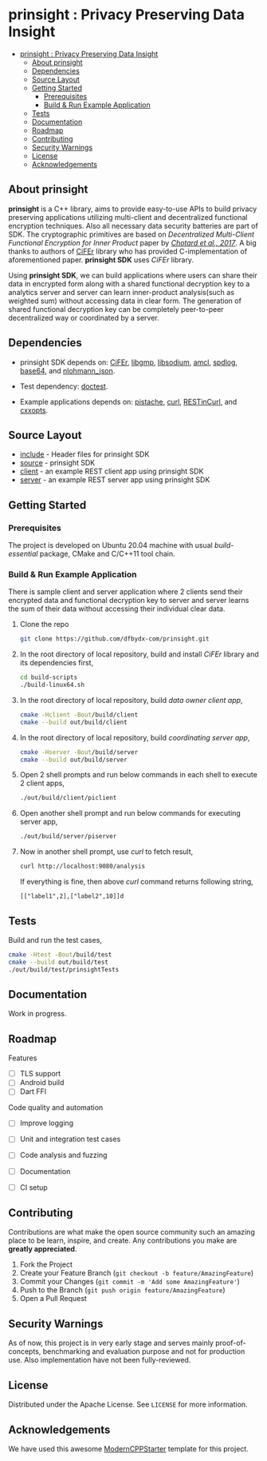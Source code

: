 # prinsight : Privacy Preserving Data Insight

- [prinsight : Privacy Preserving Data Insight](#prinsight--privacy-preserving-data-insight)
  - [About prinsight](#about-prinsight)
  - [Dependencies](#dependencies)
  - [Source Layout](#source-layout)
  - [Getting Started](#getting-started)
    - [Prerequisites](#prerequisites)
    - [Build & Run Example Application](#build--run-example-application)
  - [Tests](#tests)
  - [Documentation](#documentation)
  - [Roadmap](#roadmap)
  - [Contributing](#contributing)
  - [Security Warnings](#security-warnings)
  - [License](#license)
  - [Acknowledgements](#acknowledgements)

## About prinsight
**prinsight** is a C++ library, aims to provide easy-to-use APIs to build privacy preserving applications utilizing multi-client and decentralized functional encryption techniques. Also all necessary data security batteries are part of SDK. The cryptographic primitives are based on *Decentralized Multi-Client Functional Encryption for Inner Product* paper by [*Chotard et al., 2017*](https://eprint.iacr.org/2017/989.pdf). A big thanks to authors of [CiFEr](https://github.com/fentec-project/CiFEr) library who has provided C-implementation of aforementioned paper. **prinsight SDK** uses *CiFEr* library.

Using **prinsight SDK**, we can build applications where users can share their data in encrypted form along with a shared functional decryption key to a analytics server and server can learn inner-product analysis(such as weighted sum) without accessing data in clear form. The generation of shared functional decryption key can be completely peer-to-peer decentralized way or coordinated by a server.

## Dependencies

 - prinsight SDK depends on: [CiFEr](https://github.com/fentec-project/CiFEr), [libgmp](https://gmplib.org/), [libsodium](https://github.com/jedisct1/libsodium), [amcl](https://github.com/miracl/amcl), [spdlog](https://github.com/gabime/spdlog), [base64](https://github.com/zhicheng/base64), and [nlohmann_json](https://github.com/nlohmann/json).

- Test dependency: [doctest](https://github.com/onqtam/doctest).
- Example applications depends on: [pistache](https://github.com/pistacheio/pistache), [curl](https://github.com/curl/curl), [RESTinCurl](https://github.com/jgaa/RESTinCurl), and [cxxopts](https://github.com/jarro2783/cxxopts).

## Source Layout

- [include](include) - Header files for prinsight SDK   
- [source](source) - prinsight SDK  
- [client](client) - an example REST client app using prinsight SDK 
- [server](server) - an example REST server app using prinsight SDK 

## Getting Started

### Prerequisites

The project is developed on Ubuntu 20.04 machine with usual *build-essential* package, CMake and C/C++11 tool chain.

### Build & Run Example Application
There is sample client and server application where 2 clients send their encrypted data and functional decryption key to server and server learns the sum of their data without accessing their individual clear data.

1. Clone the repo
   ```sh
   git clone https://github.com/dfbydx-com/prinsight.git
   ```
2. In the root directory of local repository, build and install *CiFEr* library and its dependencies first,
      ```sh
      cd build-scripts
      ./build-linux64.sh
      ```
3. In the root directory of local repository, build *data owner client app*,
      ```sh
      cmake -Hclient -Bout/build/client
      cmake --build out/build/client
      ```
4. In the root directory of local repository, build *coordinating server app*,
      ```sh
      cmake -Hserver -Bout/build/server
      cmake --build out/build/server
      ```
5. Open 2 shell prompts and run below commands in each shell to execute 2 client apps,
      ```sh
      ./out/build/client/piclient
      ```
6. Open another shell prompt and run below commands for executing server app,
      ```sh
      ./out/build/server/piserver
      ```
7. Now in another shell prompt, use *curl* to fetch result,
      ```sh
      curl http://localhost:9080/analysis
      ```
    If everything is fine, then above *curl* command returns following string,
    ```
    [["label1",2],["label2",10]]d
    ```
## Tests

Build and run the test cases,

```sh
cmake -Htest -Bout/build/test
cmake --build out/build/test
./out/build/test/prinsightTests
```


## Documentation

Work in progress.

## Roadmap

Features
- [ ] TLS support
- [ ] Android build
- [ ] Dart FFI

Code quality and automation
- [ ] Improve logging
- [ ] Unit and integration test cases
- [ ] Code analysis and fuzzing
- [ ] Documentation
- [ ] CI setup


## Contributing

Contributions are what make the open source community such an amazing place to be learn, inspire, and create. Any contributions you make are **greatly appreciated**.

1. Fork the Project
2. Create your Feature Branch (`git checkout -b feature/AmazingFeature`)
3. Commit your Changes (`git commit -m 'Add some AmazingFeature'`)
4. Push to the Branch (`git push origin feature/AmazingFeature`)
5. Open a Pull Request

## Security Warnings

As of now, this project is in very early stage and serves mainly proof-of-concepts, benchmarking and evaluation purpose and not for production use. Also implementation have not been fully-reviewed.

## License

Distributed under the Apache License. See `LICENSE` for more information.

## Acknowledgements

We have used this awesome [ModernCPPStarter](https://github.com/TheLartians/ModernCppStarter) template for this project.

